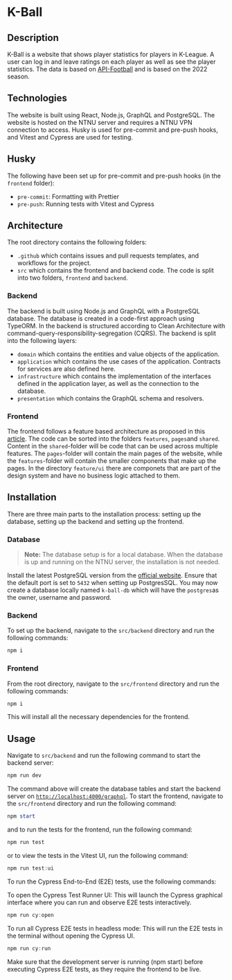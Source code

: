 # K-Ball

## Description

K-Ball is a website that shows player statistics for players in K-League. A user can log in and leave ratings on each
player as well as see the player statistics. The data is based on [API-Football](https://www.api-football.com/) and is
based on the 2022 season.

## Technologies

The website is built using React, Node.js, GraphQL and PostgreSQL. The website is hosted on the NTNU server and requires
a NTNU VPN connection to access. Husky is used for pre-commit and pre-push hooks, and Vitest and Cypress are used for
testing.

## Husky

The following have been set up for pre-commit and pre-push hooks (in the `frontend` folder):

- `pre-commit`: Formatting with Prettier
- `pre-push`: Running tests with Vitest and Cypress

## Architecture

The root directory contains the following folders:

- `.github` which contains issues and pull requests templates, and workflows for the project.
- `src` which contains the frontend and backend code. The code is split into two folders, `frontend` and `backend`.

### Backend

The backend is built using Node.js and GraphQL with a PostgreSQL database. The database is created in a code-first
approach using TypeORM. In the backend is structured according to Clean Architecture with
command-query-responsibility-segregation (CQRS). The backend is split into the following layers:

- `domain` which contains the entities and value objects of the application.
- `application` which contains the use cases of the application. Contracts for services are also defined here.
- `infrastructure` which contains the implementation of the interfaces defined in the application layer, as well as the
  connection to the database.
- `presentation` which contains the GraphQL schema and resolvers.

### Frontend

The frontend follows a feature based architecture as proposed in
this [article](https://profy.dev/article/react-folder-structure). The code can be sorted into the
folders `features`, `pages`and `shared`. Content in the `shared`-folder will be code that can be used across multiple
features. The `pages`-folder will contain the main pages of the website, while the `features`-folder will contain the
smaller components that make up the pages. In the directory `feature/ui` there are componets that are part of the design
system and have no business logic attached to them.

## Installation

There are three main parts to the installation process: setting up the database, setting up the backend and setting up
the frontend.

### Database

> **Note:** The database setup is for a local database. When the database is up and running on the NTNU server, the
> installation is not needed.

Install the latest PostgreSQL version from the [official website](https://www.postgresql.org/download/). Ensure that the
default port is set to `5432` when setting up PostgresSQL. You may now create a database locally named `k-ball-db` which
will have the `postgres`as the owner, username and password.

### Backend

To set up the backend, navigate to the `src/backend` directory and run the following commands:

```powershell
npm i
```



### Frontend

From the root directory, navigate to the `src/frontend` directory and run the following commands:

```powershell
npm i
```

This will install all the necessary dependencies for the frontend.

## Usage
Navigate to `src/backend` and run the following command to start the backend server:

```powershell
npm run dev
```

The command above will create the database tables and start the backend server
on [`http://localhost:4000/graphql`](http://localhost:4000/graphql). To start the frontend, navigate to the `src/frontend` directory and run the following command:

```powershell
npm start
```

and to run the tests for the frontend, run the following command:

```powershell
npm run test
```

or to view the tests in the Vitest UI, run the following command:

```powershell
npm run test:ui
```

To run the Cypress End-to-End (E2E) tests, use the following commands:

To open the Cypress Test Runner UI: This will launch the Cypress graphical interface where you can run and observe E2E tests interactively.

```powershell
npm run cy:open
```

To run all Cypress E2E tests in headless mode: This will run the E2E tests in the terminal without opening the Cypress UI.

```powershell
npm run cy:run
```

Make sure that the development server is running (npm start) before executing Cypress E2E tests, as they require the frontend to be live.